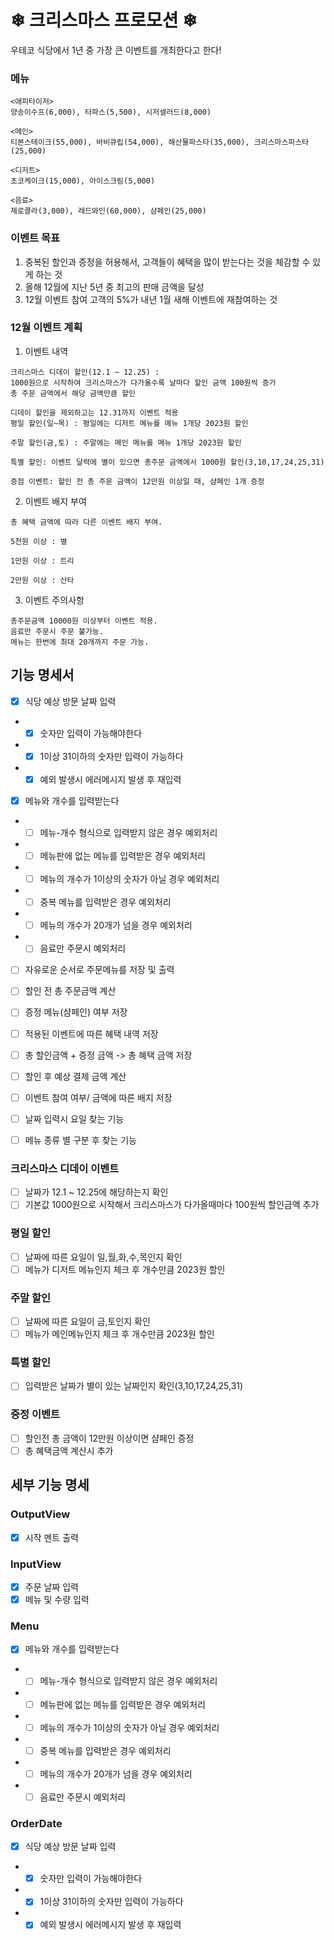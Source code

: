 # ❄ 크리스마스 프로모션 ❄
우테코 식당에서 1년 중 가장 큰 이벤트를 개최한다고 한다!
### 메뉴
```
<애피타이저>
양송이수프(6,000), 타파스(5,500), 시저샐러드(8,000)

<메인>
티본스테이크(55,000), 바비큐립(54,000), 해산물파스타(35,000), 크리스마스파스타(25,000)

<디저트>
초코케이크(15,000), 아이스크림(5,000)

<음료>
제로콜라(3,000), 레드와인(60,000), 샴페인(25,000)
```

### 이벤트 목표
1. 중복된 할인과 증정을 허용해서, 고객들이 혜택을 많이 받는다는 것을 체감할 수 있게 하는 것
2. 올해 12월에 지난 5년 중 최고의 판매 금액을 달성
3. 12월 이벤트 참여 고객의 5%가 내년 1월 새해 이벤트에 재참여하는 것

### 12월 이벤트 계획
1. 이벤트 내역
```
크리스마스 디데이 할인(12.1 ~ 12.25) : 
1000원으로 시작하여 크리스마스가 다가올수록 날마다 할인 금액 100원씩 증가
총 주문 금액에서 해당 금액만큼 할인

디데이 할인을 제외하고는 12.31까지 이벤트 적용
평일 할인(일~목) : 평일에는 디저트 메뉴를 메뉴 1개당 2023원 할인

주말 할인(금,토) : 주말에는 메인 메뉴를 메뉴 1개당 2023원 할인

특별 할인: 이벤트 달력에 별이 있으면 총주문 금액에서 1000원 할인(3,10,17,24,25,31)

증점 이벤트: 할인 전 총 주문 금액이 12만원 이상일 때, 샴페인 1개 증정
```

2. 이벤트 배지 부여
```
총 혜택 금액에 따라 다른 이벤트 배지 부여.

5천원 이상 : 별

1만원 이상 : 트리

2만원 이상 : 산타
```

3. 이벤트 주의사항
```
총주문금액 10000원 이상부터 이벤트 적용.
음료만 주문시 주문 불가능.
메뉴는 한번에 최대 20개까지 주문 가능.
```

## 기능 명세서
- [x] 식당 예상 방문 날짜 입력
- - [x] 숫자만 입력이 가능해야한다
- - [x] 1이상 31이하의 숫자만 입력이 가능하다
- - [x] 예외 발생시 에러메시지 발생 후 재입력
- [x] 메뉴와 개수를 입력받는다
- - [ ] 메뉴-개수 형식으로 입력받지 않은 경우 예외처리
- - [ ] 메뉴판에 없는 메뉴를 입력받은 경우 예외처리
- - [ ] 메뉴의 개수가 1이상의 숫자가 아닐 경우 예외처리
- - [ ] 중복 메뉴를 입력받은 경우 예외처리
- - [ ] 메뉴의 개수가 20개가 넘을 경우 예외처리
- - [ ] 음료만 주문시 예외처리
- [ ] 자유로운 순서로 주문메뉴를 저장 및 출력
- [ ] 할인 전 총 주문금액 계산
- [ ] 증정 메뉴(샴페인) 여부 저장 
- [ ] 적용된 이벤트에 따른 혜택 내역 저장
- [ ] 총 할인금액 + 증정 금액 -> 총 혜택 금액 저장
- [ ] 할인 후 예상 결제 금액 계산
- [ ] 이벤트 참여 여부/ 금액에 따른 배지 저장

- [ ] 날짜 입력시 요일 찾는 기능
- [ ] 메뉴 종류 별 구분 후 찾는 기능

### 크리스마스 디데이 이벤트
- [ ] 날짜가 12.1 ~ 12.25에 해당하는지 확인
- [ ] 기본값 1000원으로 시작해서 크리스마스가 다가올때마다 100원씩 할인금액 추가

### 평일 할인
- [ ] 날짜에 따른 요일이 일,월,화,수,목인지 확인 
- [ ] 메뉴가 디저트 메뉴인지 체크 후 개수만큼 2023원 할인

### 주말 할인
- [ ] 날짜에 따른 요일이 금,토인지 확인
- [ ] 메뉴가 메인메뉴인지 체크 후 개수만큼 2023원 할인

### 특별 할인
- [ ] 입력받은 날짜가 별이 있는 날짜인지 확인(3,10,17,24,25,31)

### 증정 이벤트
- [ ] 할인전 총 금액이 12만원 이상이면 샴페인 증정
- [ ] 총 혜택금액 계산시 추가

## 세부 기능 명세
### OutputView
- [x] 시작 멘트 출력

### InputView
- [x] 주문 날짜 입력
- [x] 메뉴 및 수량 입력

### Menu
- [x] 메뉴와 개수를 입력받는다
- - [ ] 메뉴-개수 형식으로 입력받지 않은 경우 예외처리
- - [ ] 메뉴판에 없는 메뉴를 입력받은 경우 예외처리
- - [ ] 메뉴의 개수가 1이상의 숫자가 아닐 경우 예외처리
- - [ ] 중복 메뉴를 입력받은 경우 예외처리
- - [ ] 메뉴의 개수가 20개가 넘을 경우 예외처리
- - [ ] 음료만 주문시 예외처리

### OrderDate
- [x] 식당 예상 방문 날짜 입력
- - [x] 숫자만 입력이 가능해야한다
- - [x] 1이상 31이하의 숫자만 입력이 가능하다
- - [x] 예외 발생시 에러메시지 발생 후 재입력